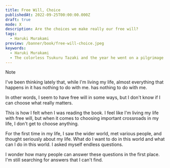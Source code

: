 ```yaml
---
title: Free Will, Choice
publishedAt: 2022-09-25T00:00:00.000Z
draft: true
mode: X
description: Are the choices we make really our free will?
tags:
  - Haruki Murakami
preview: /banner/book/free-will-choice.jpeg
keywords:
  - Haruki Murakami
  - The colorless Tsukuru Tazaki and the year he went on a pilgrimage
---
```

> [!note]
> 
>   I've been thinking lately that, while I'm living my life, almost everything that happens in it has nothing to do with me.
>   has nothing to do with me.
> 
>   In other words, I seem to have free will in some ways, but I don't know if I can choose what really matters.
> 


This is how I felt when I was reading the book. I feel like I'm living my life with free will, but when it comes to choosing important crossroads in my life, I don't get to choose anything.

For the first time in my life, I saw the wider world, met various people, and thought seriously about my life. What do I want to do in this world and what can I do in this world. I asked myself endless questions.

I wonder how many people can answer these questions in the first place. I'm still searching for answers that I can't find.
